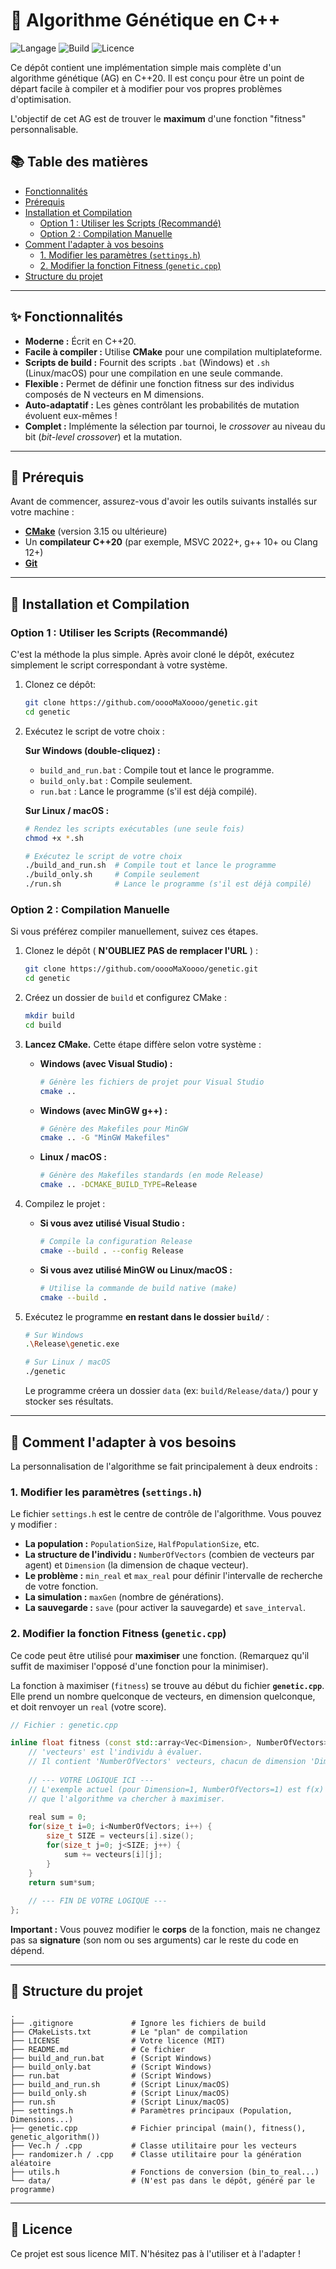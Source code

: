 # 🧬 Algorithme Génétique en C++

![Langage](https://img.shields.io/badge/C%2B%2B-20-blue.svg)
![Build](https://img.shields.io/badge/build-CMake-green.svg)
![Licence](https://img.shields.io/badge/license-MIT-lightgrey.svg)

Ce dépôt contient une implémentation simple mais complète d'un algorithme génétique (AG) en C++20. Il est conçu pour être un point de départ facile à compiler et à modifier pour vos propres problèmes d'optimisation.

L'objectif de cet AG est de trouver le **maximum** d'une fonction "fitness" personnalisable.

## 📚 Table des matières

* [Fonctionnalités](#-fonctionnalités)
* [Prérequis](#-prérequis)
* [Installation et Compilation](#-installation-et-compilation)
    * [Option 1 : Utiliser les Scripts (Recommandé)](#option-1--utiliser-les-scripts-recommandé)
    * [Option 2 : Compilation Manuelle](#option-2--compilation-manuelle)
* [Comment l'adapter à vos besoins](#-comment-ladapter-à-vos-besoins)
    * [1. Modifier les paramètres (`settings.h`)](#1-modifier-les-paramètres-settingsh)
    * [2. Modifier la fonction Fitness (`genetic.cpp`)](#2-modifier-la-fonction-fitness-geneticcpp)
* [Structure du projet](#-structure-du-projet)

---

## ✨ Fonctionnalités

* **Moderne :** Écrit en C++20.
* **Facile à compiler :** Utilise **CMake** pour une compilation multiplateforme.
* **Scripts de build :** Fournit des scripts `.bat` (Windows) et `.sh` (Linux/macOS) pour une compilation en une seule commande.
* **Flexible :** Permet de définir une fonction fitness sur des individus composés de N vecteurs en M dimensions.
* **Auto-adaptatif :** Les gènes contrôlant les probabilités de mutation évoluent eux-mêmes !
* **Complet :** Implémente la sélection par tournoi, le *crossover* au niveau du bit (*bit-level crossover*) et la mutation.

---

## 🔧 Prérequis

Avant de commencer, assurez-vous d'avoir les outils suivants installés sur votre machine :

* [**CMake**](https://cmake.org/download/) (version 3.15 ou ultérieure)
* Un **compilateur C++20** (par exemple, MSVC 2022+, g++ 10+ ou Clang 12+)
* [**Git**](https://git-scm.com/)

---

## 🚀 Installation et Compilation

### Option 1 : Utiliser les Scripts (Recommandé)

C'est la méthode la plus simple. Après avoir cloné le dépôt, exécutez simplement le script correspondant à votre système.

1.  Clonez ce dépôt:
    ```bash
    git clone https://github.com/ooooMaXoooo/genetic.git
    cd genetic
    ```

2.  Exécutez le script de votre choix :

    **Sur Windows (double-cliquez) :**
    * `build_and_run.bat` : Compile tout et lance le programme.
    * `build_only.bat` : Compile seulement.
    * `run.bat` : Lance le programme (s'il est déjà compilé).

    **Sur Linux / macOS :**
    ```bash
    # Rendez les scripts exécutables (une seule fois)
    chmod +x *.sh

    # Exécutez le script de votre choix
    ./build_and_run.sh  # Compile tout et lance le programme
    ./build_only.sh     # Compile seulement
    ./run.sh            # Lance le programme (s'il est déjà compilé)
    ```

### Option 2 : Compilation Manuelle

Si vous préférez compiler manuellement, suivez ces étapes.

1.  Clonez le dépôt ( **N'OUBLIEZ PAS de remplacer l'URL** ) :
    ```bash
    git clone https://github.com/ooooMaXoooo/genetic.git
    cd genetic
    ```

2.  Créez un dossier de `build` et configurez CMake :
    ```bash
    mkdir build
    cd build
    ```

3.  **Lancez CMake.** Cette étape diffère selon votre système :

    * **Windows (avec Visual Studio) :**
        ```bash
        # Génère les fichiers de projet pour Visual Studio
        cmake ..
        ```
    * **Windows (avec MinGW g++) :**
        ```bash
        # Génère des Makefiles pour MinGW
        cmake .. -G "MinGW Makefiles"
        ```
    * **Linux / macOS :**
        ```bash
        # Génère des Makefiles standards (en mode Release)
        cmake .. -DCMAKE_BUILD_TYPE=Release
        ```

4.  Compilez le projet :
    * **Si vous avez utilisé Visual Studio :**
        ```bash
        # Compile la configuration Release
        cmake --build . --config Release
        ```
    * **Si vous avez utilisé MinGW ou Linux/macOS :**
        ```bash
        # Utilise la commande de build native (make)
        cmake --build .
        ```

5.  Exécutez le programme **en restant dans le dossier `build/`** :
    ```bash
    # Sur Windows
    .\Release\genetic.exe

    # Sur Linux / macOS
    ./genetic
    ```
    Le programme créera un dossier `data` (ex: `build/Release/data/`) pour y stocker ses résultats.

---

## 🔧 Comment l'adapter à vos besoins

La personnalisation de l'algorithme se fait principalement à deux endroits :

### 1. Modifier les paramètres (`settings.h`)

Le fichier `settings.h` est le centre de contrôle de l'algorithme. Vous pouvez y modifier :

* **La population :** `PopulationSize`, `HalfPopulationSize`, etc.
* **La structure de l'individu :** `NumberOfVectors` (combien de vecteurs par agent) et `Dimension` (la dimension de chaque vecteur).
* **Le problème :** `min_real` et `max_real` pour définir l'intervalle de recherche de votre fonction.
* **La simulation :** `maxGen` (nombre de générations).
* **La sauvegarde :** `save` (pour activer la sauvegarde) et `save_interval`.

### 2. Modifier la fonction Fitness (`genetic.cpp`)

Ce code peut être utilisé pour **maximiser** une fonction. (Remarquez qu'il suffit de maximiser l'opposé d'une fonction pour la minimiser).

La fonction à maximiser (`fitness`) se trouve au début du fichier **`genetic.cpp`**. Elle prend un nombre quelconque de vecteurs, en dimension quelconque, et doit renvoyer un `real` (votre score).

```cpp
// Fichier : genetic.cpp

inline float fitness (const std::array<Vec<Dimension>, NumberOfVectors>& vecteurs) { 
    // 'vecteurs' est l'individu à évaluer.
    // Il contient 'NumberOfVectors' vecteurs, chacun de dimension 'Dimension'.
    
    // --- VOTRE LOGIQUE ICI ---
    // L'exemple actuel (pour Dimension=1, NumberOfVectors=1) est f(x) = x²
    // que l'algorithme va chercher à maximiser.
    
    real sum = 0;   
    for(size_t i=0; i<NumberOfVectors; i++) {
        size_t SIZE = vecteurs[i].size();
        for(size_t j=0; j<SIZE; j++) {
            sum += vecteurs[i][j];
        }
    }
    return sum*sum;
    
    // --- FIN DE VOTRE LOGIQUE ---
};
````

**Important :** Vous pouvez modifier le **corps** de la fonction, mais ne changez pas sa **signature** (son nom ou ses arguments) car le reste du code en dépend.

-----

## 📁 Structure du projet

```
.
├── .gitignore             # Ignore les fichiers de build
├── CMakeLists.txt         # Le "plan" de compilation
├── LICENSE                # Votre licence (MIT)
├── README.md              # Ce fichier
├── build_and_run.bat      # (Script Windows)
├── build_only.bat         # (Script Windows)
├── run.bat                # (Script Windows)
├── build_and_run.sh       # (Script Linux/macOS)
├── build_only.sh          # (Script Linux/macOS)
├── run.sh                 # (Script Linux/macOS)
├── settings.h             # Paramètres principaux (Population, Dimensions...)
├── genetic.cpp            # Fichier principal (main(), fitness(), genetic_algorithm())
├── Vec.h / .cpp           # Classe utilitaire pour les vecteurs
├── randomizer.h / .cpp    # Classe utilitaire pour la génération aléatoire
├── utils.h                # Fonctions de conversion (bin_to_real...)
└── data/                  # (N'est pas dans le dépôt, généré par le programme)
```

-----

## 📄 Licence

Ce projet est sous licence MIT. N'hésitez pas à l'utiliser et à l'adapter \!
